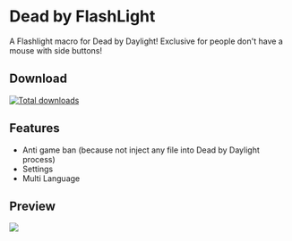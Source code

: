 # Dead by FlashLight
 A Flashlight macro for Dead by Daylight! Exclusive for people don't have a mouse with side buttons!
 
 ## Download
[![Total downloads](https://img.shields.io/github/downloads/medronic/dead-by-flashlight/total.svg?label=Downloads&logo=github&cacheSeconds=600)](https://github.com/Medronic/Dead-by-FlashLight/releases/latest)

## Features
* Anti game ban (because not inject any file into Dead by Daylight process)
* Settings
* Multi Language

## Preview

![](https://i.imgur.com/h38pWha.gif)
